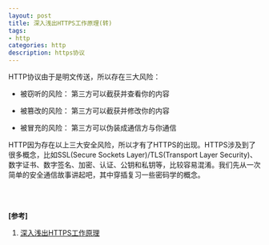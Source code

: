 ```yaml
---
layout: post
title: 深入浅出HTTPS工作原理(转)
tags:
- http
categories: http
description: https协议
---
```


HTTP协议由于是明文传送，所以存在三大风险：

* 被窃听的风险： 第三方可以截获并查看你的内容

* 被篡改的风险： 第三方可以截获并修改你的内容

* 被冒充的风险： 第三方可以伪装成通信方与你通信

HTTP因为存在以上三大安全风险，所以才有了HTTPS的出现。HTTPS涉及到了很多概念，比如SSL(Secure Sockets Layer)/TLS(Transport Layer Security)、数字证书、数字签名、加密、认证、公钥和私钥等，比较容易混淆。我们先从一次简单的安全通信故事讲起吧，其中穿插复习一些密码学的概念。



<!-- more -->








<br />
<br />

**[参考]**


1. [深入浅出HTTPS工作原理](https://blog.csdn.net/wangtaomtk/article/details/80917081)



<br />
<br />
<br />

